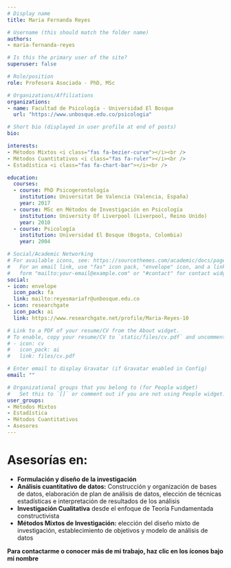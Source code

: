 ```yaml
---
# Display name
title: Maria Fernanda Reyes

# Username (this should match the folder name)
authors:
- maria-fernanda-reyes

# Is this the primary user of the site?
superuser: false

# Role/position
role: Profesora Asociada - PhD, MSc

# Organizations/Affiliations
organizations:
- name: Facultad de Psicología - Universidad El Bosque
  url: "https://www.unbosque.edu.co/psicologia"

# Short bio (displayed in user profile at end of posts)
bio: 

interests:
- Métodos Mixtos <i class="fas fa-bezier-curve"></i><br />
- Métodos Cuantitativos <i class="fas fa-ruler"></i><br />
- Estadística <i class="fas fa-chart-bar"></i><br />

education:
  courses:
  - course: PhD Psicogerontología
    institution: Universitat De Valencia (Valencia, España)
    year: 2017
  - course: MSc en Métodos de Investigación en Psicología
    institution: University Of Liverpool (Liverpool, Reino Unido)
    year: 2010
  - course: Psicología
    institution: Universidad El Bosque (Bogota, Colombia)
    year: 2004

# Social/Academic Networking
# For available icons, see: https://sourcethemes.com/academic/docs/page-builder/#icons
#   For an email link, use "fas" icon pack, "envelope" icon, and a link in the
#   form "mailto:your-email@example.com" or "#contact" for contact widget.
social:
- icon: envelope
  icon_pack: fa
  link: mailto:reyesmariafr@unbosque.edu.co
- icon: researchgate
  icon_pack: ai
  link: https://www.researchgate.net/profile/Maria-Reyes-10

# Link to a PDF of your resume/CV from the About widget.
# To enable, copy your resume/CV to `static/files/cv.pdf` and uncomment the lines below.
# - icon: cv
#   icon_pack: ai
#   link: files/cv.pdf

# Enter email to display Gravatar (if Gravatar enabled in Config)
email: ""

# Organizational groups that you belong to (for People widget)
#   Set this to `[]` or comment out if you are not using People widget.
user_groups:
- Métodos Mixtos
- Estadística
- Métodos Cuantitativos
- Asesores
---
```


# **Asesorías en:**

* **Formulación y diseño de la investigación**
* **Análisis cuantitativo de datos:** Construcción y organización de bases de datos, elaboración de plan de análisis de datos, elección de técnicas estadísticas e interpretación de resultados de los análisis
* **Investigación Cualitativa** desde el enfoque de Teoría Fundamentada constructivista
* **Métodos Mixtos de Investigación:** elección del diseño mixto de investigación,
establecimiento de objetivos y modelo de análisis de datos

**Para contactarme o conocer más de mi trabajo, haz clic en los íconos bajo mi nombre**

